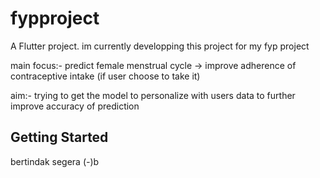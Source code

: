 # fypproject

A Flutter project. im currently developping this project for my fyp project 

main focus:- predict female menstrual cycle -> improve adherence of contraceptive intake (if user choose to take it)

aim:- trying to get the model to personalize with users data to further improve accuracy of prediction

## Getting Started

bertindak segera (*-*)b

